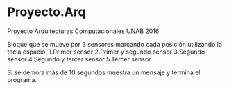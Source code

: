 # Proyecto.Arq
Proyecto Arquitecturas Computacionales UNAB 2016

Bloque que se mueve por 3 sensores marcando cada posición utilizando la tecla espacio.
1.Primer sensor
2.Primer y segundo sensor
3.Segundo sensor
4.Segundo y tercer sensor
5.Tercer sensor

Si se demóra más de 10 segundos muestra un mensaje y termina el programa.
